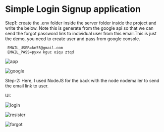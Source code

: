 # Simple Login Signup application

Step1:
create the .env folder inside the server folder inside the project 
and write the below.
Note this is generate from the google api so that we can send the forgot password link to individual user 
from this email.This is just the demo, you need to create user and pass from google console.

     EMAIL_USER=kn55@gmail.com   
     EMAIL_PASS=pyxw kguc oiqu ztqd

![app](https://github.com/user-attachments/assets/1d5c7244-9550-4541-9114-b04a28ac8831)


![google](https://github.com/user-attachments/assets/687e03aa-74f0-445d-b113-215e9a72dec7)
 

Step-2:
Here, I used NodeJS for the back with the node nodemailer to send the email link to user.

UI:

![login](https://github.com/user-attachments/assets/442cc9cd-2274-4790-943d-852b30867737)


![resister](https://github.com/user-attachments/assets/621c10cc-d236-4889-8da7-9438cbd5fcbb)


![forgot](https://github.com/user-attachments/assets/18733af7-4e45-4f5b-8b00-3ca5ab2d9d65)

